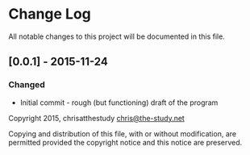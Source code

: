 # Change Log
All notable changes to this project will be documented in this file.

## [0.0.1] - 2015-11-24
### Changed
- Initial commit - rough (but functioning) draft of the program

Copyright 2015, chrisatthestudy <chris@the-study.net>

Copying and distribution of this file, with or without modification, are
permitted provided the copyright notice and this notice are preserved.
